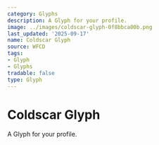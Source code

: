 ```yaml
---
category: Glyphs
description: A Glyph for your profile.
image: ../images/coldscar-glyph-0f8bbca00b.png
last_updated: '2025-09-17'
name: Coldscar Glyph
source: WFCD
tags:
- Glyph
- Glyphs
tradable: false
type: Glyph
---
```


# Coldscar Glyph

A Glyph for your profile.

